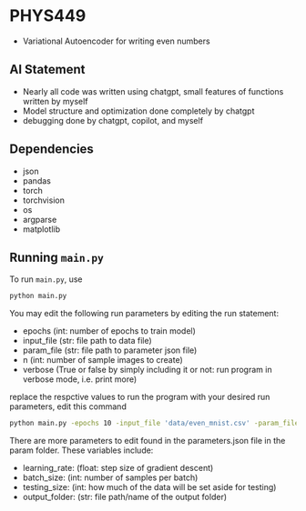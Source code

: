 # PHYS449
- Variational Autoencoder for writing even numbers

## AI Statement
- Nearly all code was written using chatgpt, small features of functions written by myself
- Model structure and optimization done completely by chatgpt
- debugging done by chatgpt, copilot, and myself

## Dependencies
- json
- pandas
- torch
- torchvision
- os
- argparse
- matplotlib

## Running `main.py`

To run `main.py`, use

```sh
python main.py
```

You may edit the following run parameters by editing the run statement:
- epochs (int: number of epochs to train model)
- input_file (str: file path to data file)
- param_file (str: file path to parameter json file)
- n (int: number of sample images to create)
- verbose (True or false by simply including it or not: run program in verbose mode, i.e. print more)

replace the respctive values to run the program with your desired run parameters, edit this command

```sh
python main.py -epochs 10 -input_file 'data/even_mnist.csv' -param_file 'param/parameters.json' -n 100 --verbosity
```

There are more parameters to edit found in the parameters.json file in the param folder. These variables include:
- learning_rate: (float: step size of gradient descent)
- batch_size: (int: number of samples per batch)
- testing_size: (int: how much of the data will be set aside for testing)
- output_folder: (str: file path/name of the output folder)
